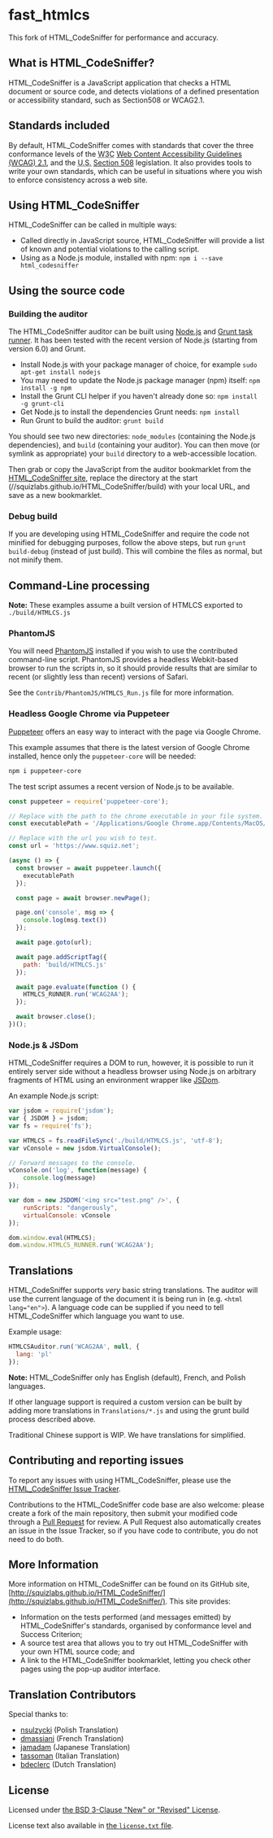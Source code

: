 # fast_htmlcs

This fork of HTML_CodeSniffer for performance and accuracy.

## What is HTML_CodeSniffer?

HTML_CodeSniffer is a JavaScript application that checks a HTML document
or source code, and detects violations of a defined presentation or accessibility
standard, such as Section508 or WCAG2.1.

## Standards included

By default, HTML_CodeSniffer comes with standards that cover the three conformance
levels of the <abbr title="World Wide Web Consortium">W3C</abbr> [Web Content Accessibility Guidelines (WCAG) 2.1](https://www.w3.org/TR/WCAG21/),
and the <abbr title="United States of America">U.S.</abbr> [Section 508](http://section508.gov/index.cfm?fuseAction=stdsdoc) legislation.
It also provides tools to write your own standards, which can be useful in situations
where you wish to enforce consistency across a web site.

## Using HTML_CodeSniffer

HTML_CodeSniffer can be called in multiple ways:
* Called directly in JavaScript source, HTML_CodeSniffer will provide a list of known
  and potential violations to the calling script.
* Using as a Node.js module, installed with npm: `npm i --save html_codesniffer`

## Using the source code

### Building the auditor

The HTML_CodeSniffer auditor can be built using [Node.js](https://nodejs.org/) and [Grunt
task runner](http://gruntjs.com/). It has been tested with the recent version of Node.js
(starting from version 6.0) and Grunt.

* Install Node.js with your package manager of choice, for example `sudo apt-get install nodejs`
* You may need to update the Node.js package manager (npm) itself: `npm install -g npm`
* Install the Grunt CLI helper if you haven't already done so: `npm install -g grunt-cli`
* Get Node.js to install the dependencies Grunt needs: `npm install`
* Run Grunt to build the auditor: `grunt build`

You should see two new directories: `node_modules` (containing the Node.js
dependencies), and `build` (containing your auditor). You can then move
(or symlink as appropriate) your `build` directory to a web-accessible
location.

Then grab or copy the JavaScript from the auditor bookmarklet from the [HTML_CodeSniffer site](https://squizlabs.github.io/HTML_CodeSniffer),
replace the directory at the start (//squizlabs.github.io/HTML_CodeSniffer/build) with your local URL, and save as a new bookmarklet.

### Debug build

If you are developing using HTML_CodeSniffer and require the code not minified for
debugging purposes, follow the above steps, but run `grunt build-debug`
(instead of just build). This will combine the files as normal, but not minify them.

## Command-Line processing

**Note:** These examples assume a built version of HTMLCS exported to `./build/HTMLCS.js`

### PhantomJS

You will need [PhantomJS](http://www.phantomjs.org/) installed if you wish to
use the contributed command-line script. PhantomJS provides a headless Webkit-based
browser to run the scripts in, so it should provide results that are similar to
recent (or slightly less than recent) versions of Safari.

See the `Contrib/PhantomJS/HTMLCS_Run.js` file for more information.

### Headless Google Chrome via Puppeteer

[Puppeteer](https://developers.google.com/web/tools/puppeteer/get-started) offers an
easy way to interact with the page via Google Chrome.

This example assumes that there is the latest version of Google Chrome installed,
hence only the `puppeteer-core` will be needed:

```sh
npm i puppeteer-core
```

The test script assumes a recent version of Node.js to be available.

```javascript
const puppeteer = require('puppeteer-core');

// Replace with the path to the chrome executable in your file system. This one assumes MacOSX.
const executablePath = '/Applications/Google Chrome.app/Contents/MacOS/Google Chrome';

// Replace with the url you wish to test.
const url = 'https://www.squiz.net';

(async () => {
  const browser = await puppeteer.launch({
    executablePath
  });

  const page = await browser.newPage();

  page.on('console', msg => {
    console.log(msg.text())
  });

  await page.goto(url);

  await page.addScriptTag({
    path: 'build/HTMLCS.js'
  });

  await page.evaluate(function () {
    HTMLCS_RUNNER.run('WCAG2AA');
  });

  await browser.close();
})();
```

### Node.js & JSDom

HTML_CodeSniffer requires a DOM to run, however, it is possible to run it entirely
server side without a headless browser using Node.js on arbitrary fragments of HTML using
an environment wrapper like [JSDom](https://github.com/jsdom/jsdom).

An example Node.js script:

```javascript
var jsdom = require('jsdom');
var { JSDOM } = jsdom;
var fs = require('fs');

var HTMLCS = fs.readFileSync('./build/HTMLCS.js', 'utf-8');
var vConsole = new jsdom.VirtualConsole();

// Forward messages to the console.
vConsole.on('log', function(message) {
    console.log(message)
});

var dom = new JSDOM('<img src="test.png" />', {
    runScripts: "dangerously",
    virtualConsole: vConsole
});

dom.window.eval(HTMLCS);
dom.window.HTMLCS_RUNNER.run('WCAG2AA');
```

## Translations

HTML_CodeSniffer supports _very_ basic string translations. The auditor will use the current language of the document it is being run in (e.g. `<html lang="en">`). A language code can be supplied if you need to tell HTML_CodeSniffer which language you want to use.

Example usage:
```javascript
HTMLCSAuditor.run('WCAG2AA', null, {
  lang: 'pl'
});
```

**Note:** HTML_CodeSniffer only has English (default), French, and Polish languages.

If other language support is required a custom version can be built by adding more translations in `Translations/*.js` and using the grunt build process described above.

Traditional Chinese support is WIP. We have translations for simplified.

## Contributing and reporting issues

To report any issues with using HTML_CodeSniffer, please use the
[HTML_CodeSniffer Issue Tracker](http://github.com/squizlabs/HTML_CodeSniffer/issues).

Contributions to the HTML_CodeSniffer code base are also welcome: please create a
fork of the main repository, then submit your modified code through a
[Pull Request](http://help.github.com/send-pull-requests/) for review. A Pull Request
also automatically creates an issue in the Issue Tracker, so if you have code to
contribute, you do not need to do both.

## More Information

More information on HTML_CodeSniffer can be found on its GitHub site,
[http://squizlabs.github.io/HTML_CodeSniffer/](http://squizlabs.github.io/HTML_CodeSniffer/). This site provides:

* Information on the tests performed (and messages emitted) by HTML_CodeSniffer's standards, organised by conformance level and Success Criterion;
* A source test area that allows you to try out HTML_CodeSniffer with your own HTML source code; and
* A link to the HTML_CodeSniffer bookmarklet, letting you check other pages using the pop-up auditor interface.

## Translation Contributors

Special thanks to:

* [nsulzycki](https://github.com/nsulzycki) (Polish Translation)
* [dmassiani](https://github.com/dmassiani) (French Translation)
* [jamadam](https://github.com/jamadam) (Japanese Translation)
* [tassoman](https://github.com/tassoman) (Italian Translation)
* [bdeclerc](https://github.com/bdeclerc) (Dutch Translation)

## License

Licensed under [the BSD 3-Clause "New" or "Revised" License](https://opensource.org/licenses/BSD-3-Clause).

License text also available in [the `license.txt` file](./license.txt).
